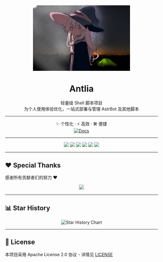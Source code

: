 <!-- 顶部 Logo -->
<p align="center">
  <img src="/plpl_cover_20250926062351.jpg" width="320" alt="Antlia" />
</p>

<h1 align="center">Antlia</h1>

<p align="center">
  轻量级 Shell 脚本项目<br>
  为个人使用体验优化，一站式部署与管理 AstrBot 及其他脚本
</p>

---

<!-- 核心定位 -->
<p align="center">
  ✨ 个性化 · ⚡ 高效 · 🛠️ 便捷 <br>
  <a href="https://astriora.github.io/">
    <img src="https://img.shields.io/badge/📖_查看文档-orange" alt="Docs"/>
  </a>
</p>

---

<!-- 徽章区 -->
<p align="center">
  <a href="https://t.me/Astriora_Official"><img src="https://img.shields.io/badge/Telegram-频道-blue"></a>
  <a href="https://t.me/AstrioraOfficialGroup"><img src="https://img.shields.io/badge/Telegram-群-green"></a>
  <a href="https://astriora.github.io/"><img src="https://img.shields.io/badge/Docs-文档-orange"></a>
  <a href="./LICENSE"><img src="https://img.shields.io/github/license/Astriora/Antlia"></a>
  <a href="https://github.com/Astriora/Antlia/stargazers"><img src="https://img.shields.io/github/stars/Astriora/Antlia?style=social"></a>
  <a href="https://github.com/Astriora/Antlia/network/members"><img src="https://img.shields.io/github/forks/Astriora/Antlia?style=social"></a>
</p>

---

## ❤️ Special Thanks
感谢所有贡献者们的努力 ❤️  

<p align="center">
  <a href="https://github.com/Astriora/Antlia/graphs/contributors">
    <img src="https://contrib.rocks/image?repo=Astriora/Antlia" />
  </a>
</p>

---

## 📊 Star History
<p align="center">
  <img src="https://api.star-history.com/svg?repos=Astriora/Antlia&type=Date" alt="Star History Chart"/>
</p>

---

## 📄 License
本项目采用 Apache License 2.0 协议 - 详情见 [LICENSE](LICENSE)
